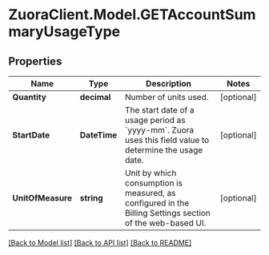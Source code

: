 # ZuoraClient.Model.GETAccountSummaryUsageType

## Properties

Name | Type | Description | Notes
------------ | ------------- | ------------- | -------------
**Quantity** | **decimal** | Number of units used.  | [optional] 
**StartDate** | **DateTime** | The start date of a usage period as &#x60;yyyy-mm&#x60;. Zuora uses this field value to determine the usage date.  | [optional] 
**UnitOfMeasure** | **string** | Unit by which consumption is measured, as configured in the Billing Settings section of the web-based UI.  | [optional] 

[[Back to Model list]](../README.md#documentation-for-models) [[Back to API list]](../README.md#documentation-for-api-endpoints) [[Back to README]](../README.md)

